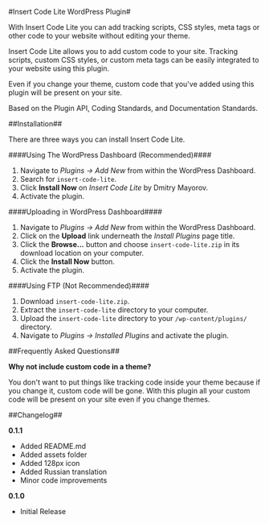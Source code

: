 #Insert Code Lite WordPress Plugin#

With Insert Code Lite you can add tracking scripts, CSS styles, meta tags or other code to your website without editing your theme.

Insert Code Lite allows you to add custom code to your site. Tracking scripts, custom CSS styles, or custom meta tags can be easily integrated to your website using this plugin.

Even if you change your theme, custom code that you've added using this plugin will be present on your site.

Based on the Plugin API, Coding Standards, and Documentation Standards.

##Installation##

There are three ways you can install Insert Code Lite.

####Using The WordPress Dashboard (Recommended)####

1. Navigate to *Plugins → Add New* from within the WordPress Dashboard.
1. Search for `insert-code-lite`.
1. Click **Install Now** on *Insert Code Lite* by Dmitry Mayorov.
1. Activate the plugin.

####Uploading in WordPress Dashboard####

1. Navigate to *Plugins → Add New* from within the WordPress Dashboard.
2. Click on the **Upload** link underneath the *Install Plugins* page title.
3. Click the **Browse...** button and choose `insert-code-lite.zip` in its download location on your computer.
4. Click the **Install Now** button.
5. Activate the plugin.

####Using FTP (Not Recommended)####

1. Download `insert-code-lite.zip`.
2. Extract the `insert-code-lite` directory to your computer.
3. Upload the `insert-code-lite` directory to your `/wp-content/plugins/` directory.
4. Navigate to *Plugins → Installed Plugins* and activate the plugin.

##Frequently Asked Questions##

**Why not include custom code in a theme?**

You don't want to put things like tracking code inside your theme because if you change it, custom code will be gone. With this plugin all your custom code will be present on your site even if you change themes.

##Changelog##

**0.1.1**

* Added README.md
* Added assets folder
* Added 128px icon
* Added Russian translation
* Minor code improvements

**0.1.0**

* Initial Release